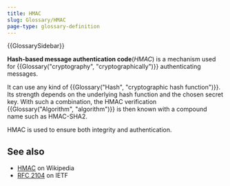 ```yaml
---
title: HMAC
slug: Glossary/HMAC
page-type: glossary-definition
---
```


{{GlossarySidebar}}

**Hash-based message authentication code**(_HMAC_) is a mechanism used for {{Glossary("cryptography", "cryptographically")}} authenticating messages.

It can use any kind of {{Glossary("Hash", "cryptographic hash function")}}. Its strength depends on the underlying hash function and the chosen secret key. With such a combination, the HMAC verification {{Glossary("Algorithm", "algorithm")}} is then known with a compound name such as HMAC-SHA2.

HMAC is used to ensure both integrity and authentication.

## See also

- [HMAC](https://en.wikipedia.org/wiki/Hash-based_message_authentication_code) on Wikipedia
- [RFC 2104](https://datatracker.ietf.org/doc/html/rfc2104) on IETF
